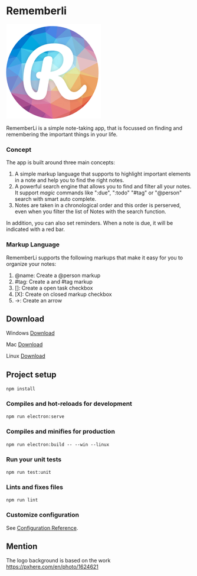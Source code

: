 # Rememberli

![RemeberLI Logo](https://github.com/KlausSchaefers/rememberli/blob/main/src/assets/Logo_Window_Circle_R_Triangle_Small.png)

 RememberLi is a simple note-taking app, that is focussed on finding and remembering the important things in your life.

### Concept

The app is built around three main concepts:

1. A simple markup language that supports to highlight important elements in a note and help you to find the right notes.
2. A powerful search engine that allows you to find and filter all your notes. It support *magic* commands like ":due", ":todo" "#tag" or "@person" search with smart auto complete.
3. Notes are taken in a chronological order and this order is perserved, even when you filter the list of Notes with the search function.

In addition, you can also set reminders. When a note is due, it will be indicated with a red bar.

### Markup Language

RememberLi supports the following markups that make it easy for you to organize your notes:

1. @name: Create a @person markup
2. #tag: Create a and #tag markup
3. []: Create a open task checkbox 
4. [X]: Create on closed markup checkbox 
5. ->: Create an arrow

## Download
Windows [Download](https://github.com/KlausSchaefers/rememberli/releases/download/Version1.0.2/RememberLi.Setup.1.0.2.exe)

Mac [Download](https://github.com/KlausSchaefers/rememberli/releases/download/Version1.0.2/RememberLi-1.0.2.dmg)

Linux [Download](https://github.com/KlausSchaefers/rememberli/releases/download/Version1.0.2/RememberLi-1.0.2.AppImage)

## Project setup
```
npm install
```

### Compiles and hot-reloads for development
```
npm run electron:serve 
```

### Compiles and minifies for production
```
npm run electron:build -- --win --linux
```

### Run your unit tests
```
npm run test:unit
```

### Lints and fixes files
```
npm run lint
```

### Customize configuration
See [Configuration Reference](https://cli.vuejs.org/config/).



## Mention
The logo background is based on the work https://pxhere.com/en/photo/1624621
